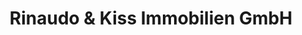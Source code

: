 ---
title: "Rinaudo & Kiss Immobilien GmbH"
url: /frick/rinaudo-und-kiss-immobilien-gmbh/
shop: Immobilien
---